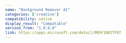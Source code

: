 ```yaml
---
name: "Background Remover AI"
categories: ['creative']
compatibility: native
display_result: "Compatible"
version_from: "1.0.6.0"
link: https://apps.microsoft.com/detail/9N5F1082TF87
---
```

